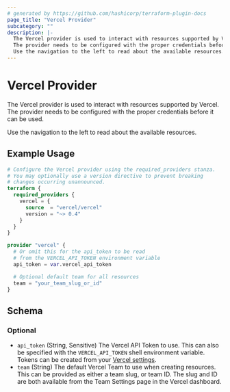```yaml
---
# generated by https://github.com/hashicorp/terraform-plugin-docs
page_title: "Vercel Provider"
subcategory: ""
description: |-
  The Vercel provider is used to interact with resources supported by Vercel.
  The provider needs to be configured with the proper credentials before it can be used.
  Use the navigation to the left to read about the available resources.
---
```


# Vercel Provider

The Vercel provider is used to interact with resources supported by Vercel.
The provider needs to be configured with the proper credentials before it can be used.

Use the navigation to the left to read about the available resources.

## Example Usage

```terraform
# Configure the Vercel provider using the required_providers stanza.
# You may optionally use a version directive to prevent breaking
# changes occurring unannounced.
terraform {
  required_providers {
    vercel = {
      source  = "vercel/vercel"
      version = "~> 0.4"
    }
  }
}

provider "vercel" {
  # Or omit this for the api_token to be read
  # from the VERCEL_API_TOKEN environment variable
  api_token = var.vercel_api_token

  # Optional default team for all resources
  team = "your_team_slug_or_id"
}
```

<!-- schema generated by tfplugindocs -->
## Schema

### Optional

- `api_token` (String, Sensitive) The Vercel API Token to use. This can also be specified with the `VERCEL_API_TOKEN` shell environment variable. Tokens can be created from your [Vercel settings](https://vercel.com/account/tokens).
- `team` (String) The default Vercel Team to use when creating resources. This can be provided as either a team slug, or team ID. The slug and ID are both available from the Team Settings page in the Vercel dashboard.
